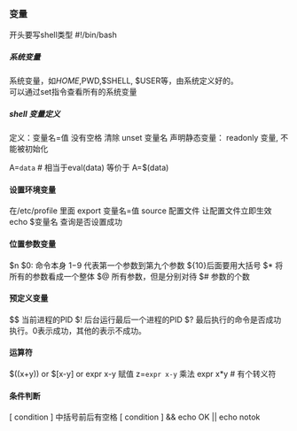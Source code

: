 ### 变量
开头要写shell类型
#!/bin/bash
##### 系统变量
系统变量，如$HOME,$PWD,$SHELL, $USER等，由系统定义好的。  
可以通过set指令查看所有的系统变量
##### shell 变量定义
定义：变量名=值 没有空格
清除 unset 变量名
声明静态变量： readonly 变量, 不能被初始化

A=`data` # 相当于eval(data)
等价于 A=$(data)

#### 设置环境变量
在/etc/profile 里面
export 变量名=值
source 配置文件  让配置文件立即生效
echo $变量名  查询是否设置成功

#### 位置参数变量
$n  $0: 命令本身 $1-$9 代表第一个参数到第九个参数  ${10}后面要用大括号
$*  将所有的参数看成一个整体
$@  所有参数，但是分别对待
$#  参数的个数

#### 预定义变量
$$ 当前进程的PID
$! 后台运行最后一个进程的PID
$? 最后执行的命令是否成功执行。0表示成功，其他的表示不成功。

#### 运算符
$((x+y)) or $[x-y] or expr x-y
赋值 z=`expr x-y`
乘法 expr x\*y  # 有个转义符

#### 条件判断
[ condition ]  中括号前后有空格
[ condition ] && echo OK || echo notok